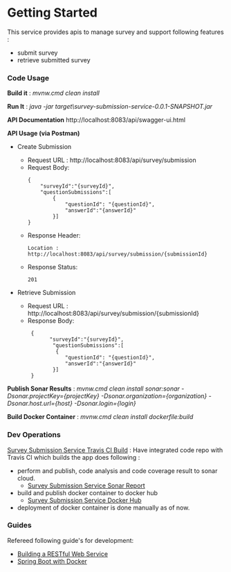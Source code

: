 # Getting Started

This service provides apis to manage survey and support following features :
* submit survey
* retrieve submitted survey

### Code Usage 
**Build it** : *mvnw.cmd clean install*

**Run It** : *java -jar target\survey-submission-service-0.0.1-SNAPSHOT.jar*

**API Documentation** http://localhost:8083/api/swagger-ui.html

**API Usage (via Postman)**
 * Create Submission 
     * Request URL : http://localhost:8083/api/survey/submission
     * Request Body:
        ```
        {
        	"surveyId":"{surveyId}",
        	"questionSubmissions":[
        	    {
        		    "questionId": "{questionId}",
        		    "answerId":"{answerId}"
        	    }]
        }
        ```
     * Response Header:
        ```
        Location : http://localhost:8083/api/survey/submission/{submissionId}  
        ```
     * Response Status:
        ```
        201
        ```
        
 * Retrieve Submission 
    * Request URL : http://localhost:8083/api/survey/submission/{submissionId}
    * Response Body:
        ```
         {
               "surveyId":"{surveyId}",
                "questionSubmissions":[
                 {
                    "questionId": "{questionId}",
                    "answerId":"{answerId}"
                }]
         }
        ```
                    
**Publish Sonar Results** : *mvnw.cmd clean install sonar:sonar -Dsonar.projectKey={projectKey}  -Dsonar.organization={organization}  -Dsonar.host.url={host}  -Dsonar.login={login}*

**Build Docker Container** : *mvnw.cmd clean install dockerfile:build*

### Dev Operations
[Survey Submission Service Travis CI Build](https://travis-ci.org/MLS-CS/survey-submission-service)
: Have integrated code repo with Travis CI which builds the app does following :

* perform and publish, code analysis and code coverage result to sonar cloud.
    * [Survey Submission Service Sonar Report](https://sonarcloud.io/dashboard?id=MLS-CS_survey-submission-service)
* build and publish docker container to docker hub
    * [Survey Submission Service Docker Hub](https://cloud.docker.com/u/mlscs/repository/docker/mlscs/survey-submission-service)
* deployment of docker container is done manually as of now.

### Guides
Refereed following guide's for development:

* [Building a RESTful Web Service](https://spring.io/guides/gs/rest-service/)
* [Spring Boot with Docker](https://spring.io/guides/gs/spring-boot-docker/)